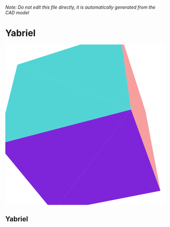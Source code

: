 ###### Note: Do not edit this file directly, it is automatically generated from the CAD model

# Yabriel

![](/project.svg)

## Yabriel


